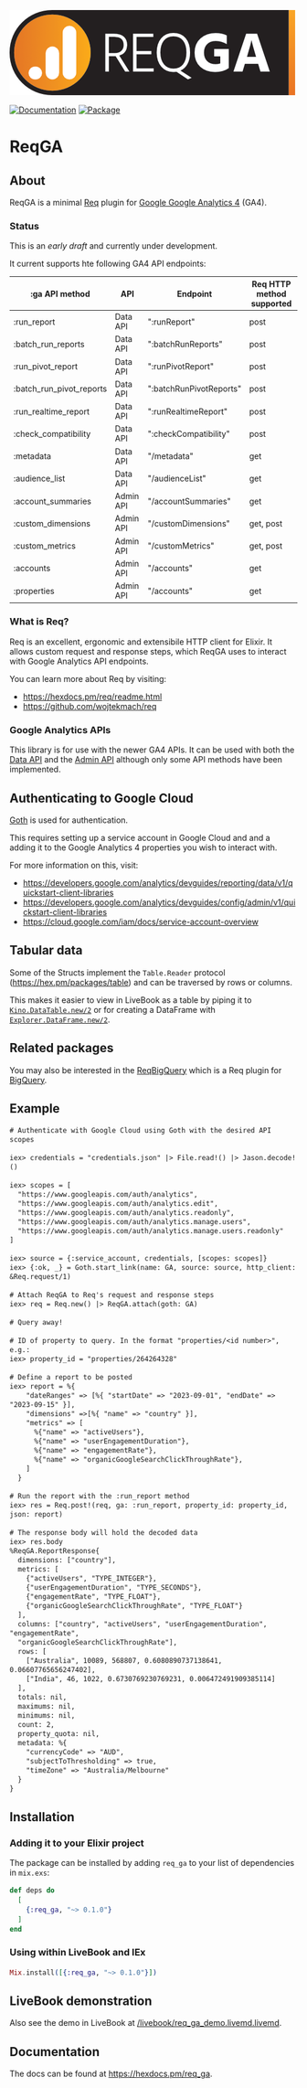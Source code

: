 ![ReqGA](assets/req_ga_logo_wide.png)

[![Documentation](http://img.shields.io/badge/hex.pm-docs-green.svg?style=flat)](https://hexdocs.pm/req_ga)
[![Package](https://img.shields.io/hexpm/v/req_ga.svg)](https://hex.pm/packages/req_ga)

# ReqGA

## About
ReqGA is a minimal [Req](https://hex.pm/packages/req) plugin for [Google Google Analytics 4](https://developers.google.com/analytics/devguides/collection/ga4) (GA4).

### Status
This is an *early draft* and currently under development.

It current supports hte following GA4 API endpoints:

| :ga API method            | API       | Endpoint                  | Req HTTP method supported |
| ------------------------- | --------- | ------------------------- | ------------------------- |
| :run_report               | Data API  | ":runReport"              | post                      |
| :batch_run_reports        | Data API  | ":batchRunReports"        | post                      |
| :run_pivot_report         | Data API  | ":runPivotReport"         | post                      |
| :batch_run_pivot_reports  | Data API  | ":batchRunPivotReports"   | post                      |
| :run_realtime_report      | Data API  | ":runRealtimeReport"      | post                      |
| :check_compatibility      | Data API  | ":checkCompatibility"     | post                      |
| :metadata                 | Data API  | "/metadata"               | get                       |
| :audience_list            | Data API  | "/audienceList"           | get                       |
| :account_summaries        | Admin API | "/accountSummaries"       | get                       |
| :custom_dimensions        | Admin API | "/customDimensions"       | get, post                 |
| :custom_metrics           | Admin API | "/customMetrics"          | get, post                 |
| :accounts                 | Admin API | "/accounts"               | get                       |
| :properties               | Admin API | "/accounts"               | get                       |

### What is Req?
Req is an excellent, ergonomic and extensibile HTTP client for Elixir. It allows custom request and response steps, which ReqGA uses to interact with Google Analytics API endpoints.

You can learn more about Req by visiting:
- https://hexdocs.pm/req/readme.html
- https://github.com/wojtekmach/req

### Google Analytics APIs
This library is for use with the newer GA4 APIs. It can be used with both the [Data API](https://developers.google.com/analytics/devguides/reporting/data/v1) and the [Admin API](https://developers.google.com/analytics/devguides/config/admin/v1) although only some API methods have been implemented.

## Authenticating to Google Cloud
[Goth](https://hex.pm/packages/goth) is used for authentication.

This requires setting up a service account in Google Cloud and and a adding it to the Google Analytics 4 properties you wish to interact with.

For more information on this, visit:
- https://developers.google.com/analytics/devguides/reporting/data/v1/quickstart-client-libraries
- https://developers.google.com/analytics/devguides/config/admin/v1/quickstart-client-libraries
- https://cloud.google.com/iam/docs/service-account-overview

## Tabular data
Some of the Structs implement the `Table.Reader` protocol (https://hex.pm/packages/table) and can be traversed by rows or columns.

This makes it easier to view in LiveBook as a table by piping it to [`Kino.DataTable.new/2`](https://hexdocs.pm/kino/Kino.DataTable.html#new/2) or for creating a DataFrame with [`Explorer.DataFrame.new/2`](https://hexdocs.pm/explorer/Explorer.DataFrame.html#new/2).

## Related packages
You may also be interested in the [ReqBigQuery](https://hex.pm/packages/req_bigquery) which is a Req plugin for [BigQuery](https://cloud.google.com/bigquery).

## Example
```
# Authenticate with Google Cloud using Goth with the desired API scopes

iex> credentials = "credentials.json" |> File.read!() |> Jason.decode!()

iex> scopes = [
  "https://www.googleapis.com/auth/analytics",
  "https://www.googleapis.com/auth/analytics.edit",
  "https://www.googleapis.com/auth/analytics.readonly",
  "https://www.googleapis.com/auth/analytics.manage.users",
  "https://www.googleapis.com/auth/analytics.manage.users.readonly"
]

iex> source = {:service_account, credentials, [scopes: scopes]}
iex> {:ok, _} = Goth.start_link(name: GA, source: source, http_client: &Req.request/1)

# Attach ReqGA to Req's request and response steps
iex> req = Req.new() |> ReqGA.attach(goth: GA)

# Query away!

# ID of property to query. In the format "properties/<id number>", e.g.:
iex> property_id = "properties/264264328"

# Define a report to be posted
iex> report = %{
    "dateRanges" => [%{ "startDate" => "2023-09-01", "endDate" => "2023-09-15" }],
    "dimensions" =>[%{ "name" => "country" }],
    "metrics" => [
      %{"name" => "activeUsers"},
      %{"name" => "userEngagementDuration"},
      %{"name" => "engagementRate"},
      %{"name" => "organicGoogleSearchClickThroughRate"},
    ]
  }

# Run the report with the :run_report method
iex> res = Req.post!(req, ga: :run_report, property_id: property_id, json: report)

# The response body will hold the decoded data
iex> res.body
%ReqGA.ReportResponse{
  dimensions: ["country"],
  metrics: [
    {"activeUsers", "TYPE_INTEGER"},
    {"userEngagementDuration", "TYPE_SECONDS"},
    {"engagementRate", "TYPE_FLOAT"},
    {"organicGoogleSearchClickThroughRate", "TYPE_FLOAT"}
  ],
  columns: ["country", "activeUsers", "userEngagementDuration", "engagementRate",
  "organicGoogleSearchClickThroughRate"],
  rows: [
    ["Australia", 10089, 568807, 0.6080890737138641, 0.06607765656247402],
    ["India", 46, 1022, 0.6730769230769231, 0.006472491909385114]
  ],
  totals: nil,
  maximums: nil,
  minimums: nil,
  count: 2,
  property_quota: nil,
  metadata: %{
    "currencyCode" => "AUD",
    "subjectToThresholding" => true,
    "timeZone" => "Australia/Melbourne"
  }
}
```

## Installation

### Adding it to your Elixir project
The package can be installed by adding `req_ga` to your list of dependencies in `mix.exs`:

```elixir
def deps do
  [
    {:req_ga, "~> 0.1.0"}
  ]
end
```

### Using within LiveBook and IEx
```elixir
Mix.install([{:req_ga, "~> 0.1.0"}])
```

## LiveBook demonstration
Also see the demo in LiveBook at [/livebook/req_ga_demo.livemd.livemd](/livebook/req_ga_demo.livemd).

## Documentation
The docs can be found at <https://hexdocs.pm/req_ga>.
